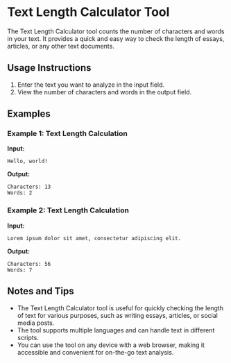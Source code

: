 # Text Length Calculator Tool

The Text Length Calculator tool counts the number of characters and words in your text. It provides a quick and easy way to check the length of essays, articles, or any other text documents.

## Usage Instructions

1. Enter the text you want to analyze in the input field.
2. View the number of characters and words in the output field.

## Examples

### Example 1: Text Length Calculation

**Input:**
```
Hello, world!
```

**Output:**
```
Characters: 13
Words: 2
```

### Example 2: Text Length Calculation

**Input:**
```
Lorem ipsum dolor sit amet, consectetur adipiscing elit.
```

**Output:**
```
Characters: 56
Words: 7
```

## Notes and Tips

- The Text Length Calculator tool is useful for quickly checking the length of text for various purposes, such as writing essays, articles, or social media posts.
- The tool supports multiple languages and can handle text in different scripts.
- You can use the tool on any device with a web browser, making it accessible and convenient for on-the-go text analysis.
